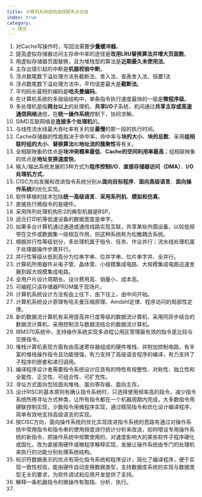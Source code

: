 ```yaml
---
title: 计算机系统结构选择题考点总结
index: true
category:
  - 理论
---
```


1. 对Cache写操作时，写回法需要**少量缓冲器**。
2. 提高虚拟存储器访问主存命中率的途径是**改用LRU替换算法并增大页面数**。
3. 用虚拟存储器页面替换，且为堆栈型的算法是**近期最久未使用法**。
4. 主存出错引起的中断是**机器校验中断**。
5. 浮点数尾数下溢处理方法有截断法、舍入法、查表舍入法、恒置1法
6. 浮点数尾数下溢处理方法中，平均误差最大是**截断法**。
7. 平均码长最短的编码是**哈夫曼编码**。
8. 在计算机系统的多层级结构中，单条指令执行速度最快的一级是**微程序级**。
9. 多处理机是指**两台以上**的处理机、**共享I/O**子系统，机间通过**共享主存或高速通信网络**通信，在**统一操作系统**控制下，协同求解。
10. SIMD互联网络是**连接多个处理机**的。
11. 与线性流水线最大吞吐率有关的是**最慢**的那一段的执行时间。
12. Cache存储器的性能取决于命中率，命中率与**块的大小**、**块的总数**、采用**组相联时组的大小**、**替换算法**和**地址流的簇聚性**等有关。
13. 全相联映象的优点是**块冲突概率最低**、**Cache的空间利用率最高**；组相联映象的优点是**地址变换速度快**。
14. 输入/输出系统发展的3种方式为**程序控制I/O**、**直接存储器访问（DMA）**、**I/O处理机方式**。
15. CISC方向发展和改进指令系统分别从**面向目标程序**、**面向高级语言**、**面向操作系统**的优化实现。
16. 软件移植的技术包括**统一高级语言**、**采用系列机**、**模拟和仿真**。
17. 直接执行微指令的是硬件。
18. 采用阵列处理机构形2的典型机器是BSP。
19. 适合打印机等低速设备的数据宽度是单字。
20. 如果多台计算机通过通道或通信线路实现互联，共享某些外围设备，以较低频带在文件或数据集一级相互作用，则这种系统称为松散耦合系统。
21. 根据并行性等级划分，多处理机属于指令、任务、作业并行；流水线处理机属于处理器操作步骤并行。
22. 并行性等级从低到高分为位串字串、位并字串、位片串字并、全并行。
23. 计算机所用器件从电子管、晶体管、小规模集成电路、大规模集成电路迅速发展到超大规模集成电路。
24. 全用户片设计周期长、设计费用高、销量小、成本高。
25. 可编程只读存储器PROM属于现场片。
26. 计算机系统设计方法有由上往下、由下往上、由中间开始。
27. 计算机系统设计原理有哈夫曼压缩原理、Amdahl定律、程序访问的局部性定律。
28. 新的数据流计算机有采用提高并行度等级的数据流计算机、采用同异步结合的数据流计算机、采用控制流与数据流结合的数据流计算机。
29. IBM370系统中，支持操作系统实现多进程公用区管理最有效的指令是比较与交换指令。
30. 堆栈计算机表现方面有由高速寄存器组成的硬件堆栈、并附加控制电路，有丰富的堆栈操作指令且功能很强，有力支持了高级语言程序的编译，有力支持了子程序的嵌套和递归调用。
31. 编译程序设计者需要指令系统设计应具有的特性有规整性、对称性、独立性和全能性、正交性、可组合性、可扩充性。
32. 寻址方式面向包括面向堆栈、面向寄存器、面向主存。
33. 设计RISC的基本原则有确认指令系统时，只选择使用频率高的指令，减少指令系统所用寻址方式种类，让所有指令都在一个机器周期内完成，大多数指令用硬联控制实现，少数指令用微程序实现，通过精简指令和优化设计编译程序，简单有效地支持高级语言的实现。
34. 按CISC方向，面向操作系统的优化实现改进指令系统的思路有通过对操作系统中常用指令和指令串的使用频度进行统计分析来改进，如何增设专用操作系统的新指令，把操作系统中频繁使用的、对速度影响大的某些软件子程序硬化或固化，改为直接用硬件或微程序解释实现，发展让操作系统由专门的处理机来执行的功能分别处理系统结构。
35. 标识符数据表示的优点有简化指令系统和程序设计，简化了编译程序，便于实现一致性校验，能由硬件自动变换数据类型，支持数据库系统的实现与数据类型无关的要求，为软件调试和应用开发提供了支持。
36. 解释一条机器指令的微操作有取指、分析、执行。
37.